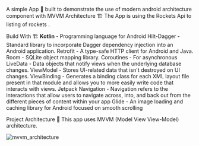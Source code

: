 A simple App 📱 built to demonstrate the use of modern android architecture component with MVVM Architecture 🏗
The App is using the Rockets Api to listing of rockets .

Build With 🏗️
**Kotlin** - Programming language for Android
Hilt-Dagger - Standard library to incorporate Dagger dependency injection into an Android application.
Retrofit - A type-safe HTTP client for Android and Java.
Room - SQLite object mapping library.
Coroutines - For asynchronous
LiveData - Data objects that notify views when the underlying database changes.
ViewModel - Stores UI-related data that isn't destroyed on UI changes.
ViewBinding - Generates a binding class for each XML layout file present in that module and allows you to more easily write code that interacts with views.
Jetpack Navigation - Navigation refers to the interactions that allow users to navigate across, into, and back out from the different pieces of content within your app
Glide - An image loading and caching library for Android focused on smooth scrolling


Project Architecture 🗼
This app uses MVVM (Model View View-Model) architecture.


![mvvm_architecture](https://user-images.githubusercontent.com/39729116/198282110-b5e82d36-4b0c-463a-8691-c14ccb244be9.png)
